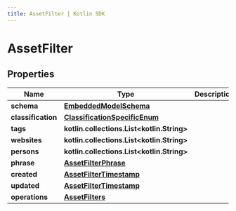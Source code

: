 ```yaml
---
title: AssetFilter | Kotlin SDK
---
```




# AssetFilter

## Properties
Name | Type | Description | Notes
------------ | ------------- | ------------- | -------------
**schema** | [**EmbeddedModelSchema**](EmbeddedModelSchema) |  |  [optional]
**classification** | [**ClassificationSpecificEnum**](ClassificationSpecificEnum) |  |  [optional]
**tags** | **kotlin.collections.List&lt;kotlin.String&gt;** |  |  [optional]
**websites** | **kotlin.collections.List&lt;kotlin.String&gt;** |  |  [optional]
**persons** | **kotlin.collections.List&lt;kotlin.String&gt;** |  |  [optional]
**phrase** | [**AssetFilterPhrase**](AssetFilterPhrase) |  |  [optional]
**created** | [**AssetFilterTimestamp**](AssetFilterTimestamp) |  |  [optional]
**updated** | [**AssetFilterTimestamp**](AssetFilterTimestamp) |  |  [optional]
**operations** | [**AssetFilters**](AssetFilters) |  |  [optional]




